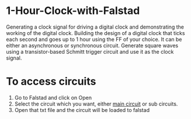# 1-Hour-Clock-with-Falstad
Generating a clock signal for driving a digital clock and demonstrating the working of the  digital clock. Building the design of a digital clock that ticks each second and goes up to 1  hour using the FF of your choice. It can be either an asynchronous or synchronous circuit.  Generate square waves using a transistor-based Schmitt trigger circuit and use it as the  clock signal.

# To access circuits

1. Go to Falstad and click on Open
2. Select the circuit which you want, either [main circuit](Circuits) or sub circuits.
3. Open that txt file and the circuit will be loaded to falstad
